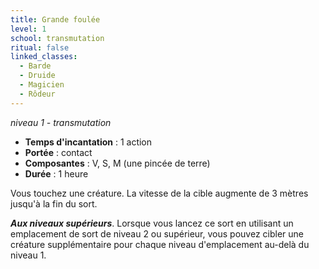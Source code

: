 ```yaml
---
title: Grande foulée
level: 1
school: transmutation
ritual: false
linked_classes:
  - Barde
  - Druide
  - Magicien
  - Rôdeur
---
```

*niveau 1 - transmutation*

- **Temps d'incantation** : 1 action
- **Portée** : contact
- **Composantes** : V, S, M (une pincée de terre)
- **Durée** : 1 heure

Vous touchez une créature. La vitesse de la cible augmente de 3 mètres jusqu'à la fin du sort.

**_Aux niveaux supérieurs_**. Lorsque vous lancez ce sort en utilisant un emplacement de sort de niveau 2 ou supérieur, vous pouvez cibler une créature supplémentaire pour chaque niveau d'emplacement au-delà du niveau 1.
